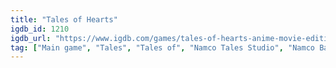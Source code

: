 ```yaml
---
title: "Tales of Hearts"
igdb_id: 1210
igdb_url: "https://www.igdb.com/games/tales-of-hearts-anime-movie-edition"
tag: ["Main game", "Tales", "Tales of", "Namco Tales Studio", "Namco Bandai Games", "Role-playing (RPG)", "Single player", "Bird view / Isometric", "Side view", "Action", "Fantasy"]
---
```


